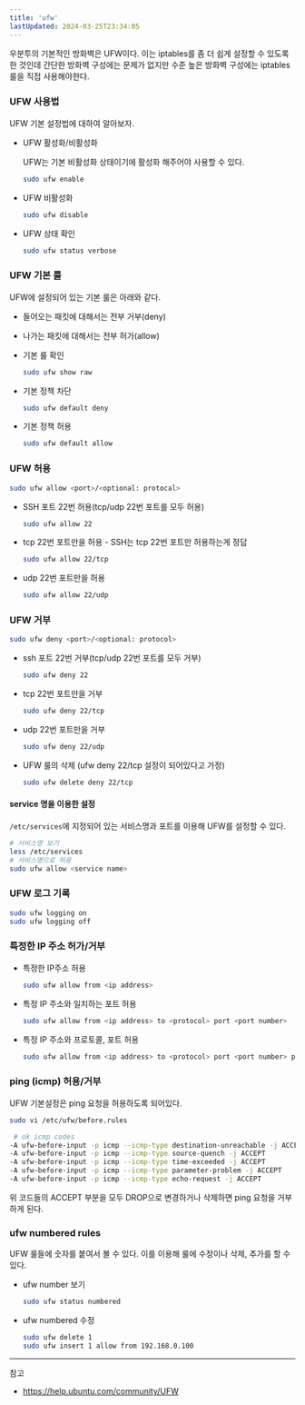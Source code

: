 ```yaml
---
title: 'ufw'
lastUpdated: 2024-03-25T23:34:05
---
```

우분투의 기본적인 방화벽은 UFW이다. 이는 iptables를 좀 더 쉽게 설정할 수 있도록 한 것인데 간단한 방화벽 구성에는 문제가 없지만 수준 높은 방화벽 구성에는 iptables 룰을 직접 사용해야한다.

### UFW 사용법
UFW 기본 설정법에 대하여 알아보자.

- UFW 활성화/비활성화
  
  UFW는 기본 비활성화 상태이기에 활성화 해주어야 사용할 수 있다.

  ```bash
  sudo ufw enable
  ```

- UFW 비활성화

  ```bash
  sudo ufw disable
  ```

- UFW 상태 확인

  ```bash
  sudo ufw status verbose
  ```

### UFW 기본 룰

UFW에 설정되어 있는 기본 룰은 아래와 같다.

- 들어오는 패킷에 대해서는 전부 거부(deny)
- 나가는 패킷에 대해서는 전부 허가(allow)

- 기본 룰 확인

  ```bash
  sudo ufw show raw
  ```

- 기본 정책 차단

  ```bash
  sudo ufw default deny
  ```

- 기본 정책 허용

  ```bash
  sudo ufw default allow
  ```


### UFW 허용

```bash
sudo ufw allow <port>/<optional: protocal>
```

- SSH 포트 22번 허용(tcp/udp 22번 포트를 모두 허용)

  ```bash
  sudo ufw allow 22
  ```

- tcp 22번 포트만을 허용 - SSH는 tcp 22번 포트만 허용하는게 정답

  ```bash
  sudo ufw allow 22/tcp
  ```

- udp 22번 포트만을 허용

  ```bash
  sudo ufw allow 22/udp
  ```

### UFW 거부

```bash
sudo ufw deny <port>/<optional: protocol>
```

- ssh 포트 22번 거부(tcp/udp 22번 포트를 모두 거부)

  ```bash
  sudo ufw deny 22
  ```

- tcp 22번 포트만을 거부

  ```bash
  sudo ufw deny 22/tcp
  ```

- udp 22번 포트만을 거부

  ```bash
  sudo ufw deny 22/udp
  ```

- UFW 룰의 삭제 (ufw deny 22/tcp 설정이 되어있다고 가정)

  ```bash
  sudo ufw delete deny 22/tcp
  ```

#### service 명을 이용한 설정

`/etc/services`에 지정되어 있는 서비스명과 포트를 이용해 UFW를 설정할 수 있다.

```bash
# 서비스명 보기
less /etc/services
# 서비스명으로 허용
sudo ufw allow <service name>
```

### UFW 로그 기록

```bash
sudo ufw logging on
sudo ufw logging off
```

### 특정한 IP 주소 허가/거부

- 특정한 IP주소 허용
  ```bash
  sudo ufw allow from <ip address>
  ```

- 특정 IP 주소와 일치하는 포트 허용
  ```bash
  sudo ufw allow from <ip address> to <protocol> port <port number>
  ```

- 특정 IP 주소와 프로토콜, 포트 허용

  ```bash
  sudo ufw allow from <ip address> to <protocol> port <port number> proto <protocol name>
  ```

### ping (icmp) 허용/거부

UFW 기본설정은 ping 요청을 허용하도록 되어있다.

  ```bash
  sudo vi /etc/ufw/before.rules

   # ok icmp codes
  -A ufw-before-input -p icmp --icmp-type destination-unreachable -j ACCEPT
  -A ufw-before-input -p icmp --icmp-type source-quench -j ACCEPT
  -A ufw-before-input -p icmp --icmp-type time-exceeded -j ACCEPT
  -A ufw-before-input -p icmp --icmp-type parameter-problem -j ACCEPT
  -A ufw-before-input -p icmp --icmp-type echo-request -j ACCEPT
  ```

위 코드들의 ACCEPT 부분을 모두 DROP으로 변경하거나 삭제하면 ping 요청을 거부하게 된다.

### ufw numbered rules

UFW 룰들에 숫자를 붙여서 볼 수 있다. 이를 이용해 룰에 수정이나 삭제, 추가를 할 수 있다.

- ufw number 보기
  ```bash
  sudo ufw status numbered
  ```

- ufw numbered 수정
  ```bash
  sudo ufw delete 1
  sudo ufw insert 1 allow from 192.168.0.100
  ```

---
참고
- https://help.ubuntu.com/community/UFW